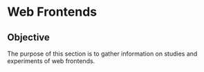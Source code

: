 # Web Frontends
## Objective
The purpose of this section is to gather information on studies and experiments of web frontends.